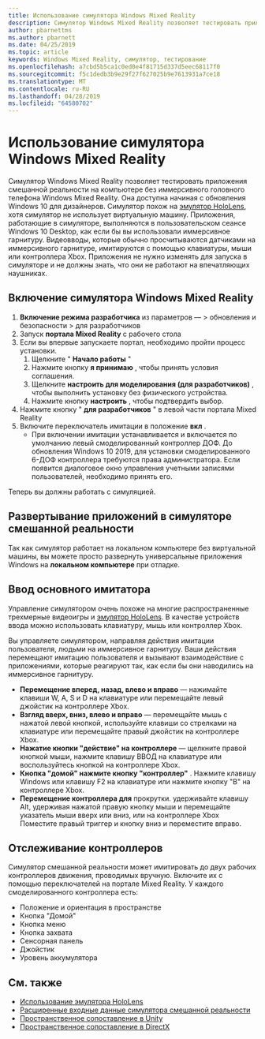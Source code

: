 ```yaml
---
title: Использование симулятора Windows Mixed Reality
description: Симулятор Windows Mixed Reality позволяет тестировать приложения смешанной реальности на компьютере без иммерсивного головного телефона Windows Mixed Reality.
author: pbarnettms
ms.author: pbarnett
ms.date: 04/25/2019
ms.topic: article
keywords: Windows Mixed Reality, симулятор, тестирование
ms.openlocfilehash: a7cbd5b5ca1c0ed0e4f81715d337d5eec68117f0
ms.sourcegitcommit: f5c1dedb3b9e29f27f627025b9e7613931a7ce18
ms.translationtype: MT
ms.contentlocale: ru-RU
ms.lasthandoff: 04/28/2019
ms.locfileid: "64580702"
---
```

# <a name="using-the-windows-mixed-reality-simulator"></a>Использование симулятора Windows Mixed Reality

Симулятор Windows Mixed Reality позволяет тестировать приложения смешанной реальности на компьютере без иммерсивного головного телефона Windows Mixed Reality. Она доступна начиная с обновления Windows 10 для дизайнеров. Симулятор похож на [эмулятор HoloLens](using-the-hololens-emulator.md), хотя симулятор не использует виртуальную машину. Приложения, работающие в симуляторе, выполняются в пользовательском сеансе Windows 10 Desktop, как если бы вы использовали иммерсивное гарнитуру. Видеовводы, которые обычно просчитываются датчиками на иммерсивного гарнитуре, имитируются с помощью клавиатуры, мыши или контроллера Xbox. Приложения не нужно изменять для запуска в симуляторе и не должны знать, что они не работают на впечатляющих наушниках.

## <a name="enabling-the-windows-mixed-reality-simulator"></a>Включение симулятора Windows Mixed Reality

1. **Включение режима разработчика** из параметров — > обновления и безопасности > для разработчиков
2. Запуск **портала Mixed Reality** с рабочего стола
3. Если вы впервые запускаете портал, необходимо пройти процесс установки.
   1. Щелкните " **Начало работы** "
   2. Нажмите кнопку **я принимаю** , чтобы принять условия соглашения.
   3. Щелкните **настроить для моделирования (для разработчиков)** , чтобы выполнить установку без физического устройства.
   4. Нажмите кнопку **настроить** , чтобы подтвердить выбор.
4. Нажмите кнопку " **для разработчиков** " в левой части портала Mixed Reality
5. Включите переключатель имитации в положение **вкл** .
   * При включении имитации устанавливается и включается по умолчанию левый смоделированный контроллер ДОФ.  До обновления Windows 10 2019, для установки смоделированного 6-ДОФ контроллера требуются права администратора.  Если появится диалоговое окно управления учетными записями пользователей, необходимо принять его.

Теперь вы должны работать с симуляцией.

## <a name="deploying-apps-to-the-mixed-reality-simulator"></a>Развертывание приложений в симуляторе смешанной реальности

Так как симулятор работает на локальном компьютере без виртуальной машины, вы можете просто развернуть универсальные приложения Windows на **локальном компьютере** при отладке.

## <a name="basic-simulator-input"></a>Ввод основного имитатора

Управление симулятором очень похоже на многие распространенные трехмерные видеоигры и [эмулятор HoloLens](using-the-hololens-emulator.md). В качестве устройств ввода можно использовать клавиатуру, мышь или контроллер Xbox.

Вы управляете симулятором, направляя действия имитации пользователя, людьми на иммерсивное гарнитуру. Ваши действия перемещают имитацию пользователя и вызывают взаимодействие с приложениями, которые реагируют так, как если бы они наводились на иммерсивное гарнитуру.
* **Перемещение вперед, назад, влево и вправо** — нажимайте клавиши W, A, S и D на клавиатуре или перемещайте левый джойстик на контроллере Xbox.
* **Взгляд вверх, вниз, влево и вправо** — перемещайте мышь с нажатой левой кнопкой, используйте клавиши со стрелками на клавиатуре или перемещайте правый джойстик на контроллере Xbox.
* **Нажатие кнопки "действие" на контроллере** — щелкните правой кнопкой мыши, нажмите клавишу ВВОД на клавиатуре или воспользуйтесь кнопкой на контроллере Xbox.
* **Кнопка "домой" нажмите кнопку "контроллер"** . Нажмите клавишу Windows или клавишу F2 на клавиатуре или нажмите кнопку "B" на контроллере Xbox.
* **Перемещение контроллера для** прокрутки. удерживайте клавишу Alt, удерживая нажатой правую кнопку мыши и перемещайте указатель мыши вверх или вниз, или на контроллере Xbox Поместите правый триггер и кнопку вниз и переместите вправо.

## <a name="tracked-controllers"></a>Отслеживание контроллеров

Симулятор смешанной реальности может имитировать до двух рабочих контроллеров движения, проводимых вручную. Включите их с помощью переключателей на портале Mixed Reality. У каждого смоделированного контроллера есть:
* Положение и ориентация в пространстве
* Кнопка "Домой"
* Кнопка меню
* Кнопка захвата
* Сенсорная панель
* Джойстик
* Уровень аккумулятора

## <a name="see-also"></a>См. также
* [Использование эмулятора HoloLens](using-the-hololens-emulator.md)
* [Расширенные входные данные симулятора смешанной реальности](advanced-hololens-emulator-and-mixed-reality-simulator-input.md)
* [Пространственное сопоставление в Unity](spatial-mapping-in-unity.md)
* [Пространственное сопоставление в DirectX](spatial-mapping-in-directx.md)
